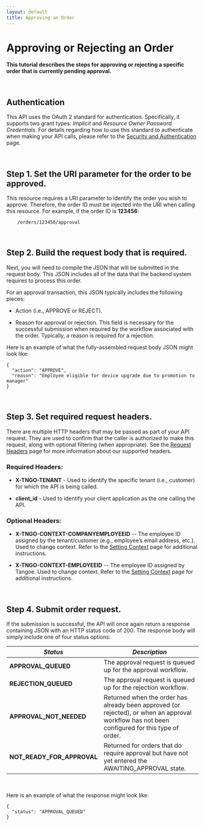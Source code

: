 ```yaml
---
layout: default
title: Approving an Order
---
```



# Approving or Rejecting an Order

**This tutorial describes the steps for approving or rejecting a specific order that is currently pending approval.**

<br />

## Authentication

This API uses the OAuth 2 standard for authentication. Specifically, it supports two grant types: *Implicit* and *Resource Owner Password Credentials*. For details regarding how to use this standard to authenticate when making your API calls, please refer to the  [Security and Authentication]({{site.url}}/concepts/security/) page.

<br />

## Step 1. Set the URI parameter for the order to be approved.

This resource requires a URI parameter to identify the order you wish to approve. Therefore, the order ID must be injected into the URI when calling this resource. For example, if the order ID is **123456**:

```
	/orders/123456/approval
```

<br />

## Step 2. Build the request body that is required. 

Next, you will need to compile the JSON that will be submitted in the request body. This JSON includes all of the data that the backend system requires to process this order.

For an approval transaction, this JSON typically includes the following pieces:

* Action (i.e., APPROVE or REJECT).

* Reason for approval or rejection. This field is necessary for the successful submission when required by the workflow associated with the order. Typically, a reason is required for a rejection.

Here is an example of what the fully-assembled request body JSON might look like:

```
{
  "action": "APPROVE",
  "reason": "Employee eligible for device upgrade due to promotion to manager"
}
```

<br />

## Step 3. Set required request headers.

There are multiple HTTP headers that may be passed as part of your API request. They are used to confirm that the caller is authorized to make this request, along with optional filtering (when appropriate). See the [Request Headers]({{site.url}}/concepts/headers/) page for more information about our supported headers.

### Required Headers:

* **X-TNGO-TENANT** - Used to identify the specific tenant (i.e., customer) for which the API is being called.

* **client_id** - Used to identify your client application as the one calling the API.

### Optional Headers:

* **X-TNGO-CONTEXT-COMPANYEMPLOYEEID** -- The employee ID assigned by the tenant/customer (e.g., employee’s email address, etc.). Used to change context. Refer to the [Setting Context]({{site.url}}/concepts/actor/) page for additional instructions.

* **X-TNGO-CONTEXT-EMPLOYEEID** -- The employee ID assigned by Tangoe. Used to change context. Refer to the [Setting Context]({{site.url}}/concepts/actor/) page for additional instructions.

<br />

## Step 4. Submit order request.

If the submission is successful, the API will once again return a response containing JSON with an HTTP status code of 200. The response body will simply include one of four status options:

| ***Status*** | ***Description*** |
| --- | --- |
| **APPROVAL_QUEUED**	| The approval request is queued up for the approval workflow. 		|
| **REJECTION_QUEUED**	| The approval request is queued up for the rejection workflow. 	|
| **APPROVAL_NOT_NEEDED**	| Returned when the order has already been approved (or rejected), or when an approval workflow has not been configured for this type of order. 		|
| **NOT_READY_FOR_APPROVAL**	| Returned for orders that do require approval but have not yet entered the AWAITING_APPROVAL state. |

<br />

Here is an example of what the response might look like:

```
{
  "status": "APPROVAL_QUEUED"
}
```
<br/>
